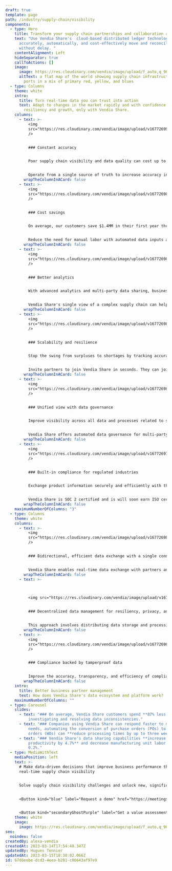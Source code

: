 ```yaml
---
draft: true
template: page
path: /industry/supply-chain/visibility
components:
  - type: Hero
    title: Transform your supply chain partnerships and collaboration at scale
    text: "Use Vendia Share's  cloud-based distributed ledger technology to
      accurately, automatically, and cost-effectively move and reconcile data
      without delay. "
    contentAlignment: Left
    hideSeparator: true
    callToActions: []
    image:
      image: https://res.cloudinary.com/vendia/image/upload/f_auto,q_90/v1678815975/Website/Iso/Group_ccbmyd.png
      altText: a flat map of the world showing supply chain infrastructure and key
        ports in a mix of primary red, yellow, and blues
  - type: Columns
    theme: white
    intro:
      title: Turn real-time data you can trust into action
      text: Adapt to changes in the market rapidly and with confidence to support
        resiliency and growth, only with Vendia Share.
    columns:
      - text: >-
          <img
          src="https://res.cloudinary.com/vendia/image/upload/v1677269903/Website/Icons/Blue%20icons/Analytics_94_xc01l1.svg"  class="image-float-left"
          />


          ### Constant accuracy


          Poor supply chain visibility and data quality can cost up to 15% of operations. 


          Operate from a single source of truth to increase accuracy in data input and processing, improve inventory management and quality control, reduce rework and returns, and elevate customer satisfaction.
        wrapTheColumnInACard: false
      - text: >-
          <img
          src="https://res.cloudinary.com/vendia/image/upload/v1677269822/Website/Icons/Blue%20icons/Money_86_jlpsvi.svg"  class="image-float-left"
          />


          ### Cost savings


          On average, our customers save $1.4MM in their first year through efficiency improvements with Vendia Share. Some have reduced manual data reconciliation costs by as much as 93%.


          Reduce the need for manual labor with automated data inputs and reconciliation that minimizes human errors and optimizes procurement and production processes.
        wrapTheColumnInACard: false
      - text: >-
          <img
          src="https://res.cloudinary.com/vendia/image/upload/v1677269898/Website/Icons/Blue%20icons/Analytics_79_zyh5qc.svg"  class="image-float-left"
          />


          ### Better analytics


          With advanced analytics and multi-party data sharing, businesses can improve throughput and see potential EBITDA margin improvements of 4% to 10%.


          Vendia Share's single view of a complex supply chain can help businesses identify trends and opportunities better and faster.
        wrapTheColumnInACard: false
      - text: >-
          <img
          src="https://res.cloudinary.com/vendia/image/upload/v1677269833/Website/Icons/Blue%20icons/People_97_vwdiv6.svg"  class="image-float-left"
          />


          ### Scalability and resilience


          Stop the swing from surpluses to shortages by tracking accurate, up-to-date upstream and downstream data across every partner in every tier of your supply chain.


          Invite partners to join Vendia Share in seconds. They can join existing partners in minutes. And together, you can collaborate on shared data, for a single source of truth, in real time. Information exchange infrastructure scales securely and automatically.
        wrapTheColumnInACard: false
      - text: >-
          <img
          src="https://res.cloudinary.com/vendia/image/upload/v1677269803/Website/Icons/Blue%20icons/Management_56_nezidn.svg"  class="image-float-left"
          />


          ### Unified view with data governance


          Improve visibility across all data and processes related to suppliers, logistics, production, and distribution without sacrificing control. Businesses can identify bottlenecks, risks, and opportunities, and take informed, corrective action in real time.


          Vendia Share offers automated data governance for multi-party data sharing using Access Controls Lists (ACLs), so customers have full control over their shared data outside their trust boundaries.
        wrapTheColumnInACard: false
      - text: >-
          <img
          src="https://res.cloudinary.com/vendia/image/upload/v1677269789/Website/Icons/Blue%20icons/GDPR_13_dkjk1v.svg"  class="image-float-left"
          />


          ### Built-in compliance for regulated industries


          Exchange product information securely and efficiently with their partners, ensuring compliance with regulations and standards while reducing the risk of errors and non-compliance. 


          Vendia Share is SOC 2 certified and is will soon earn ISO certification. Our platform, by design, protects sensitive data and maintains compliance standards, so every customer can operate with integrity.
        wrapTheColumnInACard: false
    maximumNumberOfColumns: "3"
  - type: Columns
    theme: white
    columns:
      - text: >-
          <img
          src="https://res.cloudinary.com/vendia/image/upload/v1677269870/Website/Icons/Blue%20icons/Tech_112_dqvknn.svg"  class="image-float-left"
          />


          ### Bidirectional, efficient data exchange with a single connection


          Vendia Share enables real-time data exchange with partners and systems without the need to establish a new connection per partner pair, perfect for modern web applications that require real-time data exchange and communication with hundreds of partners.
        wrapTheColumnInACard: false
      - text: >-
          ﻿


          <img src="https://res.cloudinary.com/vendia/image/upload/v1677269870/Website/Icons/Blue%20icons/Tech_111_w4ppei.svg"  class="image-float-left" />


          ### Decentralized data management for resiliency, privacy, and control


          This approach involves distributing data storage and processing across multiple nodes or devices rather than single, centralized server or database. Benefits include improved resilience, security, privacy, cost reduction, and greater control over data ownership and usage.
        wrapTheColumnInACard: false
      - text: >-
          <img
          src="https://res.cloudinary.com/vendia/image/upload/v1677269814/Website/Icons/Blue%20icons/Media_111_mtm4e3.svg"  class="image-float-left"
          />


          ### Compliance backed by tamperproof data


          Improve the accuracy, transparency, and efficiency of compliance processes while reducing risk. Vendia Share's distributed ledger offers a secure, auditable record of transactions and activities to help ensure compliance with policies and regulations.
        wrapTheColumnInACard: false
    intro:
      title: Better business partner management
      text: How does Vendia Share's data ecosystem and platform work?
    maximumNumberOfColumns: ""
  - type: Carousel
    slides:
      - text: "### On average, Vendia Share customers spend **87% less time**
          investigating and resolving data inconsistencies."
      - text: "### Companies using Vendia Share can respond faster to meet customer
          needs, automating the conversion of purchase orders (POs) to work
          orders (WOs) can **reduce processing times by up to three weeks**."
      - text: "### Vendia Share's data sharing capabilities **increase labor
          productivity by 4.7%** and decrease manufacturing unit labor costs by
          0.2%."
  - type: MediaWithText
    mediaPosition: left
    text: >-
      # Make data-driven decisions that improve business performance through
      real-time supply chain visibility


      Solve supply chain visibility challenges and unlock new, significant market value without putting an additional burden on your existing IT workforce. Learn more about Vendia Share.


      <Button kind="blue" label="Request a demo" href="https://meetings.hubspot.com/aashish3/15-minute-demo-of-vendia-share" />


      <Button kind="secondaryGhostPurple" label="Get a value assessment" href="https://meetings.hubspot.com/aashish3/contact-sales" />
    theme: white
    image:
      image: https://res.cloudinary.com/vendia/image/upload/f_auto,q_90/v1677268224/Website/Iso/VendiaShare_iso_lnmpta.svg
seo:
  noindex: false
createdBy: alexa-vendia
createdAt: 2023-03-14T17:54:48.347Z
updatedBy: Hugues Tennier
updatedAt: 2023-03-15T18:30:02.066Z
id: 67d8eebe-dcd3-4eea-b201-c86643af97e9
---
```


